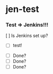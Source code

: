 # jen-test
### Test => Jenkins!!!
[ ] Is Jenkins set up?

- [ ] test!
* [ ] Done? 
* [ ] Done? 
* [ ] Done? 
